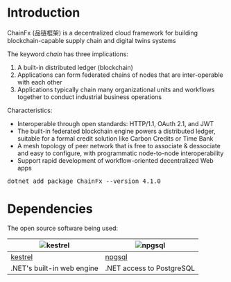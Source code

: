 # Introduction  

ChainFx (品链框架) is a decentralized cloud framework for building blockchain-capable supply chain and digital twins systems

The keyword <i>chain</i> has three implications:
1. A built-in distributed ledger (blockchain)
2. Applications can form federated chains of nodes that are inter-operable with each other
3. Applications typically chain many organizational units and workflows together to conduct industrial business operations 

Characteristics:

* Interoperable through open standards: HTTP/1.1, OAuth 2.1, and JWT
* The built-in federated blockchain engine powers a distributed ledger, suitable for a formal credit solution like Carbon Credits or Time Bank
* A mesh topology of peer network that is free to associate & dessociate and easy to configure, with programmatic node-to-node interoperability
* Support rapid development of workflow-oriented decentralized Web apps 

<pre>
dotnet add package ChainFx --version 4.1.0
</pre>

# Dependencies

The open source software being used: 

| ![kestrel](https://raw.githubusercontent.com/jzgi/chainfx/master/Docs/dotnet.png) | ![npgsql](https://raw.githubusercontent.com/jzgi/chainfx/master/Docs/postgresql.png) |
|-----------------------------------------------------------------------------------| ----- |
| [kestrel](https://github.com/aspnet/AspNetCore)                                   | [npgsql](http://www.npgsql.org) |
| .NET's built-in web engine                                                        | .NET access to PostgreSQL |
